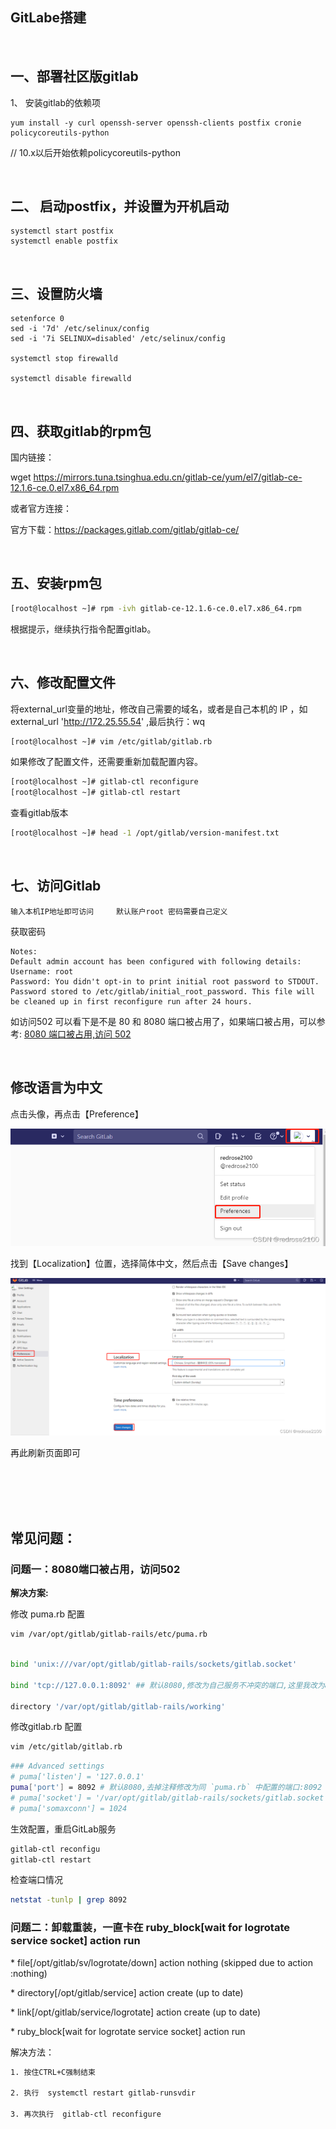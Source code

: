 ## GitLabe搭建

 <br/>

## 一、部署社区版gitlab

1、 安装gitlab的依赖项

```
yum install -y curl openssh-server openssh-clients postfix cronie policycoreutils-python
```

 // 10.x以后开始依赖policycoreutils-python

 <br/>

## 二、 启动postfix，并设置为开机启动 

```
systemctl start postfix
systemctl enable postfix
```

 <br/>

## 三、设置防火墙 

```
setenforce 0 
sed -i '7d' /etc/selinux/config
sed -i '7i SELINUX=disabled' /etc/selinux/config

systemctl stop firewalld

systemctl disable firewalld
```

 <br/>

## 四、获取gitlab的rpm包

国内链接：

wget https://mirrors.tuna.tsinghua.edu.cn/gitlab-ce/yum/el7/gitlab-ce-12.1.6-ce.0.el7.x86_64.rpm

或者官方连接：

官方下载：https://packages.gitlab.com/gitlab/gitlab-ce/

 <br/>

## 五、安装rpm包

```bash
[root@localhost ~]# rpm -ivh gitlab-ce-12.1.6-ce.0.el7.x86_64.rpm
```

根据提示，继续执行指令配置gitlab。

 <br/>

## 六、修改配置文件

将external_url变量的地址，修改自己需要的域名，或者是自己本机的 IP ，如 external_url 'http://172.25.55.54' ,最后执行：wq
```bash
[root@localhost ~]# vim /etc/gitlab/gitlab.rb
```

如果修改了配置文件，还需要重新加载配置内容。
```bash
[root@localhost ~]# gitlab-ctl reconfigure
[root@localhost ~]# gitlab-ctl restart
```

查看gitlab版本
```bash
[root@localhost ~]# head -1 /opt/gitlab/version-manifest.txt   
```
  

 <br/>


## 七、访问Gitlab

```
输入本机IP地址即可访问     默认账户root 密码需要自己定义

```

获取密码
```bah
Notes:
Default admin account has been configured with following details:
Username: root
Password: You didn't opt-in to print initial root password to STDOUT.
Password stored to /etc/gitlab/initial_root_password. This file will be cleaned up in first reconfigure run after 24 hours.

```


 如访问502 可以看下是不是 80 和 8080 端口被占用了，如果端口被占用，可以参考: [8080 端口被占用,访问 502](#jump)


<br/>  
  
## 修改语言为中文
点击头像，再点击【Preference】

![ds](./media/gitlab01.png)

找到【Localization】位置，选择简体中文，然后点击【Save changes】

![ds2](./media/gitlab02.png)

再此刷新页面即可

<br/>

<br/>

<br/>

<br/>

## 常见问题：
### 问题一：<span id="jump">8080端口被占用，访问502</span>

 **解决方案:**

修改 puma.rb 配置
```bash
vim /var/opt/gitlab/gitlab-rails/etc/puma.rb
```
```bash

bind 'unix:///var/opt/gitlab/gitlab-rails/sockets/gitlab.socket'

bind 'tcp://127.0.0.1:8092' ## 默认8080,修改为自己服务不冲突的端口,这里我改为8092

directory '/var/opt/gitlab/gitlab-rails/working'
```

修改gitlab.rb 配置

```bash
vim /etc/gitlab/gitlab.rb
```

```bash
### Advanced settings
# puma['listen'] = '127.0.0.1'
puma['port'] = 8092 # 默认8080,去掉注释修改为同 `puma.rb` 中配置的端口:8092
# puma['socket'] = '/var/opt/gitlab/gitlab-rails/sockets/gitlab.socket'
# puma['somaxconn'] = 1024

```

生效配置，重启GitLab服务
```bash
gitlab-ctl reconfigu
gitlab-ctl restart
```

检查端口情况
```bash
netstat -tunlp | grep 8092
```

### 问题二：卸载重装，一直卡在 ruby_block[wait for logrotate service socket] action run

\* file[/opt/gitlab/sv/logrotate/down] action nothing (skipped due to action :nothing)

\* directory[/opt/gitlab/service] action create (up to date)

\* link[/opt/gitlab/service/logrotate] action create (up to date)

\* ruby_block[wait for logrotate service socket] action run

解决方法：
```bash
1. 按住CTRL+C强制结束

2. 执行  systemctl restart gitlab-runsvdir

3. 再次执行  gitlab-ctl reconfigure
```

